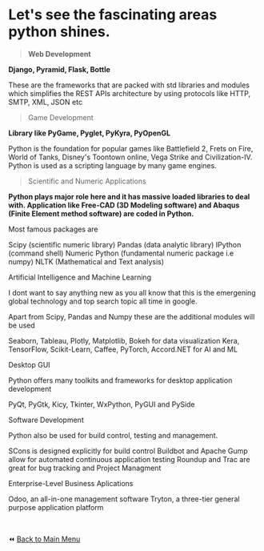 # Let's see the fascinating areas python shines.

> **Web Development**

**Django, Pyramid, Flask, Bottle**

These are the frameworks that are packed with std libraries and modules which simplifies the REST APIs architecture by using protocols like HTTP, SMTP, XML, JSON etc

> Game Development

**Library like PyGame, Pyglet, PyKyra, PyOpenGL**

Python is the foundation for popular games like Battlefield 2, Frets on Fire, World of Tanks, Disney's Toontown online, Vega Strike and Civilization-IV. Python is used as a scripting language by many game engines.

> Scientific and Numeric Applications

**Python plays major role here and it has massive loaded libraries to deal with. Application like Free-CAD (3D Modeling software) and Abaqus (Finite Element method software) are coded in Python.**

Most famous packages are

Scipy (scientific numeric library)
Pandas (data analytic library)
IPython (command shell)
Numeric Python (fundamental numeric package i.e numpy)
NLTK (Mathematical and Text analysis)

Artificial Intelligence and Machine Learning

I dont want to say anything new as you all know that this is the emergening global technology and top search topic all time in google.

Apart from Scipy, Pandas and Numpy these are the additional modules will be used

Seaborn, Tableau, Plotly, Matplotlib, Bokeh for data visualization
Kera, TensorFlow, Scikit-Learn, Caffee, PyTorch, Accord.NET for AI and ML

Desktop GUI

Python offers many toolkits and frameworks for desktop application development

PyQt, PyGtk, Kicy, Tkinter, WxPython, PyGUI and PySide

Software Development

Python also be used for build control, testing and management.

SCons is designed explicitly for build control
Buildbot and Apache Gump allow for automated continuous application testing
Roundup and Trac are great for bug tracking and Project Managment

Enterprise-Level Business Aplications

Odoo, an all-in-one management software
Tryton, a three-tier general purpose application platform

&nbsp;

:rewind: [Back to Main Menu](https://github.com/kumar1987an/Python_Sept2021_Tutorials/blob/root/README.md)
